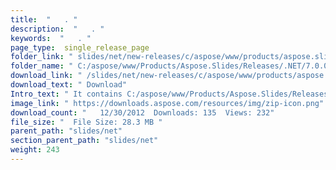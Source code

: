 ```yaml
---
title:  "   . " 
description:  "   . " 
keywords:  "   . " 
page_type:  single_release_page
folder_link: " slides/net/new-releases/c/aspose/www/products/aspose.slides/releases/.net/7.0.0/aspose.slides-for-.net.zip/"
folder_name: " C:/aspose/www/Products/Aspose.Slides/Releases/.NET/7.0.0/Aspose.Slides for .NET.zip"
download_link: " /slides/net/new-releases/c/aspose/www/products/aspose.slides/releases/.net/7.0.0/aspose.slides-for-.net.zip/5c5a594e40a24804acf7688b04842a56"
download_text: " Download"
Intro_text: " It contains C:/aspose/www/Products/Aspose.Slides/Releases/.NET/7.0.0/Aspose.Slides for .NET.zip release."
image_link: " https://downloads.aspose.com/resources/img/zip-icon.png"
download_count: "   12/30/2012  Downloads: 135  Views: 232"
file_size: "  File Size: 28.3 MB "
parent_path: "slides/net"
section_parent_path: "slides/net"
weight: 243 
---
```




